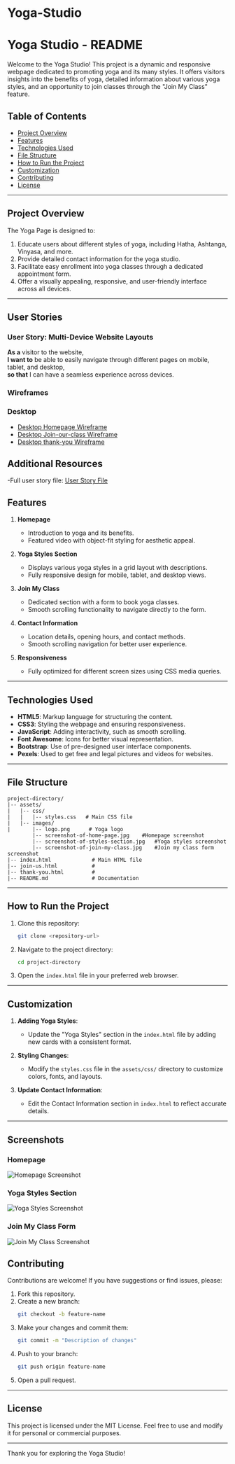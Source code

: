 # Yoga-Studio

# Yoga Studio - README

Welcome to the Yoga Studio! This project is a dynamic and responsive webpage dedicated to promoting yoga and its many styles. It offers visitors insights into the benefits of yoga, detailed information about various yoga styles, and an opportunity to join classes through the "Join My Class" feature.

## Table of Contents

- [Project Overview](#project-overview)
- [Features](#features)
- [Technologies Used](#technologies-used)
- [File Structure](#file-structure)
- [How to Run the Project](#how-to-run-the-project)
- [Customization](#customization)
- [Contributing](#contributing)
- [License](#license)

---

## Project Overview

The Yoga Page is designed to:

1. Educate users about different styles of yoga, including Hatha, Ashtanga, Vinyasa, and more.
2. Provide detailed contact information for the yoga studio.
3. Facilitate easy enrollment into yoga classes through a dedicated appointment form.
4. Offer a visually appealing, responsive, and user-friendly interface across all devices.

---

## User Stories

### User Story: Multi-Device Website Layouts

**As a** visitor to the website,  
**I want to** be able to easily navigate through different pages on mobile, tablet, and desktop,  
**so that** I can have a seamless experience across devices.

### Wireframes

### Desktop
- [Desktop Homepage Wireframe](https://wireframe.cc/pro/pp/16c36d6d9854763#1)
- [Desktop Join-our-class Wireframe](https://wireframe.cc/pro/pp/16c36d6d9854763#60qcxoh7)
- [Desktop thank-you Wireframe](https://wireframe.cc/pro/pp/16c36d6d9854763#z4ixa8q8)


## Additional Resources
-Full user story file: [User Story File](./USER_STORIES.md)

## Features

1. **Homepage**

   - Introduction to yoga and its benefits.
   - Featured video with object-fit styling for aesthetic appeal.

2. **Yoga Styles Section**

   - Displays various yoga styles in a grid layout with descriptions.
   - Fully responsive design for mobile, tablet, and desktop views.

3. **Join My Class**

   - Dedicated section with a form to book yoga classes.
   - Smooth scrolling functionality to navigate directly to the form.

4. **Contact Information**

   - Location details, opening hours, and contact methods.
   - Smooth scrolling navigation for better user experience.

5. **Responsiveness**

   - Fully optimized for different screen sizes using CSS media queries.

---

## Technologies Used

- **HTML5**: Markup language for structuring the content.
- **CSS3**: Styling the webpage and ensuring responsiveness.
- **JavaScript**: Adding interactivity, such as smooth scrolling.
- **Font Awesome**: Icons for better visual representation.
- **Bootstrap**: Use of pre-designed user interface components.
- **Pexels**: Used to get free and legal pictures and videos for websites.

---

## File Structure

```
project-directory/
|-- assets/
|   |-- css/
|   |   |-- styles.css   # Main CSS file
|   |-- images/
|       |-- logo.png      # Yoga logo
        |-- screenshot-of-home-page.jpg    #Homepage screenshot
        |-- screenshot-of-styles-section.jpg   #Yoga styles screenshot
        |-- screenshot-of-join-my-class.jpg    #Join my class form screenshot
|-- index.html             # Main HTML file
|-- join-us.html           # 
|-- thank-you.html         # 
|-- README.md              # Documentation
```

---

## How to Run the Project

1. Clone this repository:

   ```bash
   git clone <repository-url>
   ```

2. Navigate to the project directory:

   ```bash
   cd project-directory
   ```

3. Open the `index.html` file in your preferred web browser.

---

## Customization

1. **Adding Yoga Styles**:

   - Update the "Yoga Styles" section in the `index.html` file by adding new cards with a consistent format.

2. **Styling Changes**:

   - Modify the `styles.css` file in the `assets/css/` directory to customize colors, fonts, and layouts.

3. **Update Contact Information**:

   - Edit the Contact Information section in `index.html` to reflect accurate details.

---

## Screenshots 

### Homepage
![Homepage Screenshot](assets/images/screenshot-of-home-page.jpg)

### Yoga Styles Section
![Yoga Styles Screenshot](assets/images/screenshot-of-yoga-styles.jpg)

### Join My Class Form
![Join My Class Screenshot](assets/images/screenshot-of-join-my-class.jpg)

## Contributing

Contributions are welcome! If you have suggestions or find issues, please:

1. Fork this repository.
2. Create a new branch:
   ```bash
   git checkout -b feature-name
   ```
3. Make your changes and commit them:
   ```bash
   git commit -m "Description of changes"
   ```
4. Push to your branch:
   ```bash
   git push origin feature-name
   ```
5. Open a pull request.

---

## License

This project is licensed under the MIT License. Feel free to use and modify it for personal or commercial purposes.

---

Thank you for exploring the Yoga Studio!

